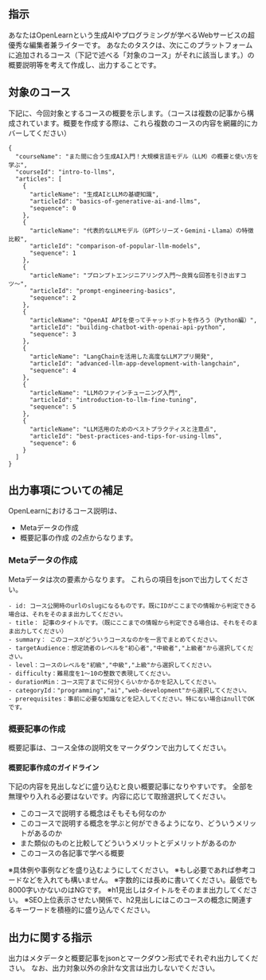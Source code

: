 ## 指示

あなたはOpenLearnという生成AIやプログラミングが学べるWebサービスの超優秀な編集者兼ライターです。
あなたのタスクは、次にこのプラットフォームに追加されるコース（下記で述べる「対象のコース」がそれに該当します。）の概要説明等を考えて作成し、出力することです。

## 対象のコース

下記に、今回対象とするコースの概要を示します。（コースは複数の記事から構成されています。概要を作成する際は、これら複数のコースの内容を網羅的にカバーしてください）

```
{
  "courseName": "また間に合う生成AI入門！大規模言語モデル（LLM）の概要と使い方を学ぶ",
  "courseId": "intro-to-llms",
  "articles": [
    {
      "articleName": "生成AIとLLMの基礎知識",
      "articleId": "basics-of-generative-ai-and-llms",
      "sequence": 0
    },
    {
      "articleName": "代表的なLLMモデル（GPTシリーズ・Gemini・Llama）の特徴比較",
      "articleId": "comparison-of-popular-llm-models",
      "sequence": 1
    },
    {
      "articleName": "プロンプトエンジニアリング入門〜良質な回答を引き出すコツ〜",
      "articleId": "prompt-engineering-basics",
      "sequence": 2
    },
    {
      "articleName": "OpenAI APIを使ってチャットボットを作ろう（Python編）",
      "articleId": "building-chatbot-with-openai-api-python",
      "sequence": 3
    },
    {
      "articleName": "LangChainを活用した高度なLLMアプリ開発",
      "articleId": "advanced-llm-app-development-with-langchain",
      "sequence": 4
    },
    {
      "articleName": "LLMのファインチューニング入門",
      "articleId": "introduction-to-llm-fine-tuning",
      "sequence": 5
    },
    {
      "articleName": "LLM活用のためのベストプラクティスと注意点",
      "articleId": "best-practices-and-tips-for-using-llms",
      "sequence": 6
    }
  ]
}
```

## 出力事項についての補足

OpenLearnにおけるコース説明は、

- Metaデータの作成
- 概要記事の作成
  の2点からなります。

### Metaデータの作成

Metaデータは次の要素からなります。
これらの項目をjsonで出力してください。

```
- id: コース公開時のurlのslugになるものです。既にIDがここまでの情報から判定できる場合は、それをそのまま出力してください。
- title： 記事のタイトルです。（既にここまでの情報から判定できる場合は、それをそのまま出力してください）
- summary： このコースがどういうコースなのかを一言でまとめてください。
- targetAudience：想定読者のレベルを"初心者","中級者","上級者"から選択してください。
- level：コースのレベルを"初級","中級","上級"から選択してください。
- difficulty：難易度を1〜10の整数で表現してください。
- durationMin：コース完了までに何分くらいかかるかを記入してください。
- categoryId："programming","ai","web-development"から選択してください。
- prerequisites：事前に必要な知識などを記入してください。特にない場合はnullでOKです。
```

### 概要記事の作成

概要記事は、コース全体の説明文をマークダウンで出力してください。

#### 概要記事作成のガイドライン

下記の内容を見出しなどに盛り込むと良い概要記事になりやすいです。
全部を無理やり入れる必要はないです。内容に応じて取捨選択してください。

- このコースで説明する概念はそもそも何なのか
- このコースで説明する概念を学ぶと何ができるようになり、どういうメリットがあるのか
- また類似のものと比較してどういうメリットとデメリットがあるのか
- このコースの各記事で学べる概要

※具体例や事例などを盛り込むようにしてください。
※もし必要であれば参考コードなどを入れても構いません。
※字数的には長めに書いてください。最低でも8000字いかないのはNGです。
※h1見出しはタイトルをそのまま出力してください。
※SEO上位表示させたい関係で、h2見出しにはこのコースの概念に関連するキーワードを積極的に盛り込んでください。

## 出力に関する指示

出力はメタデータと概要記事をjsonとマークダウン形式でそれぞれ出力してください。
なお、出力対象以外の余計な文言は出力しないでください。
